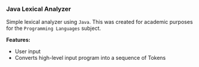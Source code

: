 ###  Java Lexical Analyzer

Simple lexical analyzer using ```Java```. This was created for academic purposes for the ```Programming Languages``` subject.

**Features:**
* User input
* Converts high-level input program into a sequence of Tokens
